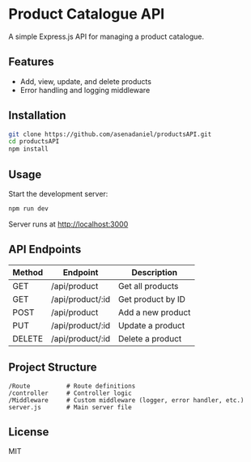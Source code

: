 # Product Catalogue API

A simple Express.js API for managing a product catalogue.

## Features

- Add, view, update, and delete products
- Error handling and logging middleware

## Installation

```bash
git clone https://github.com/asenadaniel/productsAPI.git
cd productsAPI
npm install
```

## Usage

Start the development server:

```bash
npm run dev
```

Server runs at [http://localhost:3000](http://localhost:3000)

## API Endpoints

| Method | Endpoint             | Description                |
|--------|----------------------|----------------------------|
| GET    | /api/product         | Get all products           |
| GET    | /api/product/:id     | Get product by ID          |
| POST   | /api/product         | Add a new product          |
| PUT    | /api/product/:id     | Update a product           |
| DELETE | /api/product/:id     | Delete a product           |

## Project Structure

```
/Route          # Route definitions
/controller     # Controller logic
/Middleware     # Custom middleware (logger, error handler, etc.)
server.js       # Main server file
```

## License

MIT
